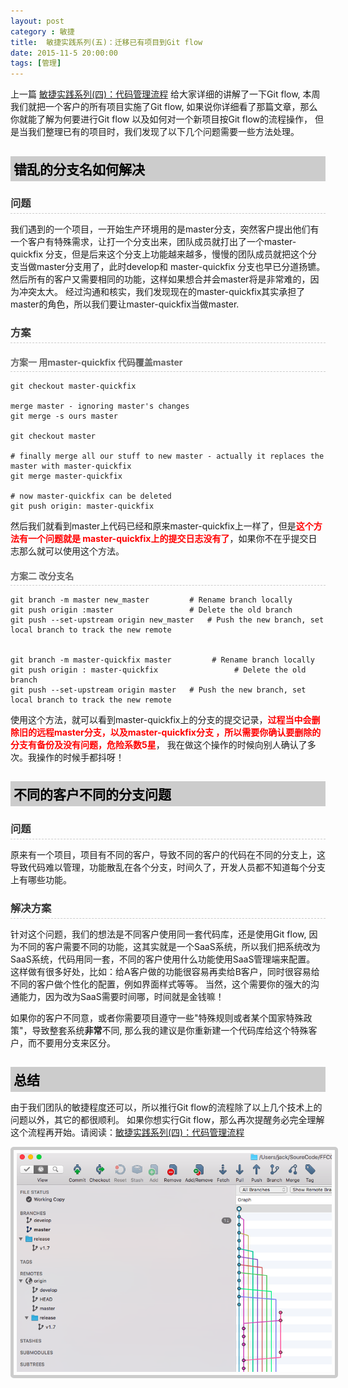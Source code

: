 ```yaml
---
layout: post
category : 敏捷
title:  敏捷实践系列(五)：迁移已有项目到Git flow
date: 2015-11-5 20:00:00
tags: [管理]
---
```


<style>
 h2{
  color: #000;  
  padding: 5px;
  margin-bottom: 10px;
  font-weight: bolder;
  background-color: #ccc;
 }

 h3 {
	color: #333;
	border-bottom: dashed 1px #ccc;
	padding-bottom: 5px;
	margin-bottom: 10px;
	font-weight: bolder;
 }

 h4 {
	color: #666;
	border-bottom: dashed 1px #ccc;
	padding-bottom: 5px;
	margin-bottom: 10px;
	font-weight: bolder;
 }

 img {  
	border: solid 5px #ccc;
	padding: 5px;
	border-radius:5px;
	text-align: center;
 }

</style>


上一篇 [敏捷实践系列(四)：代码管理流程](http://deshui.wang/%E6%95%8F%E6%8D%B7/2015/10/27/sourcecode-management/) 给大家详细的讲解了一下Git flow, 本周我们就把一个客户的所有项目实施了Git flow, 如果说你详细看了那篇文章，那么你就能了解为何要进行Git flow 以及如何对一个新项目按Git flow的流程操作， 但是当我们整理已有的项目时，我们发现了以下几个问题需要一些方法处理。

## 错乱的分支名如何解决

### 问题

我们遇到的一个项目，一开始生产环境用的是master分支，突然客户提出他们有一个客户有特殊需求，让打一个分支出来，团队成员就打出了一个master-quickfix 分支，但是后来这个分支上功能越来越多，慢慢的团队成员就把这个分支当做master分支用了，此时develop和 master-quickfix 分支也早已分道扬镳。然后所有的客户又需要相同的功能，这样如果想合并会master将是非常难的，因为冲突太大。 经过沟通和核实，我们发现现在的master-quickfix其实承担了master的角色，所以我们要让master-quickfix当做master.

### 方案

#### 方案一 用master-quickfix 代码覆盖master

	git checkout master-quickfix

	merge master - ignoring master's changes
	git merge -s ours master

	git checkout master

	# finally merge all our stuff to new master - actually it replaces the master with master-quickfix
	git merge master-quickfix

	# now master-quickfix can be deleted
	git push origin: master-quickfix


然后我们就看到master上代码已经和原来master-quickfix上一样了，但是<font style="color:red; font-weight:bold">这个方法有一个问题就是 master-quickfix上的提交日志没有了</font>，如果你不在乎提交日志那么就可以使用这个方法。


#### 方案二 改分支名

	git branch -m master new_master         # Rename branch locally    
	git push origin :master                 # Delete the old branch    
	git push --set-upstream origin new_master   # Push the new branch, set local branch to track the new remote


	git branch -m master-quickfix master         # Rename branch locally    
	git push origin : master-quickfix                 # Delete the old branch    
	git push --set-upstream origin master   # Push the new branch, set local branch to track the new remote


使用这个方法，就可以看到master-quickfix上的分支的提交记录，<font style="color:red; font-weight:bold">过程当中会删除旧的远程master分支，以及master-quickfix分支
，所以需要你确认要删除的分支有备份及没有问题，危险系数5星</font>， 我在做这个操作的时候向别人确认了多次。我操作的时候手都抖呀！

## 不同的客户不同的分支问题

### 问题
原来有一个项目，项目有不同的客户，导致不同的客户的代码在不同的分支上，这导致代码难以管理，功能散乱在各个分支，时间久了，开发人员都不知道每个分支上有哪些功能。

### 解决方案

针对这个问题，我们的想法是不同客户使用同一套代码库，还是使用Git flow, 因为不同的客户需要不同的功能，这其实就是一个SaaS系统，所以我们把系统改为SaaS系统，代码用同一套，不同的客户使用什么功能使用SaaS管理端来配置。 这样做有很多好处，比如：给A客户做的功能很容易再卖给B客户，同时很容易给不同的客户做个性化的配置，例如界面样式等等。 当然，这个需要你的强大的沟通能力，因为改为SaaS需要时间哪，时间就是金钱嘛！

如果你的客户不同意，或者你需要项目遵守一些"特殊规则或者某个国家特殊政策"，导致整套系统**非常**不同, 那么我的建议是你重新建一个代码库给这个特殊客户，而不要用分支来区分。

## 总结

由于我们团队的敏捷程度还可以，所以推行Git flow的流程除了以上几个技术上的问题以外，其它的都很顺利。 如果你想实行Git flow，那么再次提醒务必完全理解这个流程再开始。请阅读：[敏捷实践系列(四)：代码管理流程](http://deshui.wang/%E6%95%8F%E6%8D%B7/2015/10/27/sourcecode-management/)

<img class="img-responsive" src="/assets/images/agile/git-flow/git-flow-sample.png" />


